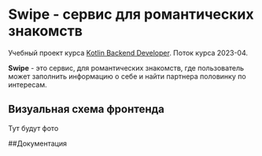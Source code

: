 # Swipe - сервис для романтических знакомств

Учебный проект
курса [Kotlin Backend Developer](https://otus.ru/lessons/kotlin/?int_source=courses_catalog&int_term=programming). Поток курса 2023-04. 

**Swipe** - это сервис, для романтических знакомств, где пользователь может заполнить информацию о себе и найти
партнера половинку по интересам.

## Визуальная схема фронтенда
Тут будут фото

##Документация


